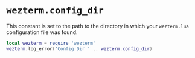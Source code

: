 # `wezterm.config_dir`

This constant is set to the path to the directory in which your `wezterm.lua`
configuration file was found.

```lua
local wezterm = require 'wezterm'
wezterm.log_error('Config Dir ' .. wezterm.config_dir)
```


